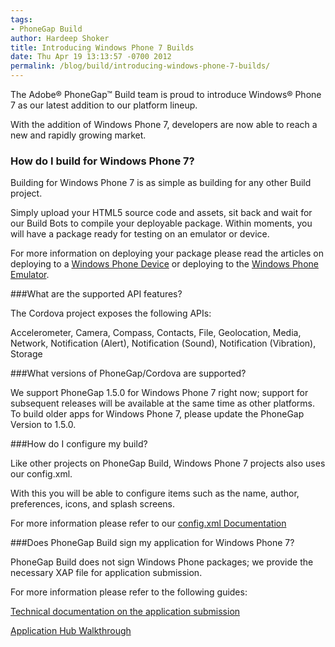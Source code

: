 ```yaml
---
tags:
- PhoneGap Build
author: Hardeep Shoker
title: Introducing Windows Phone 7 Builds
date: Thu Apr 19 13:13:57 -0700 2012
permalink: /blog/build/introducing-windows-phone-7-builds/
---
```

The Adobe® PhoneGap™ Build team is proud to introduce Windows® Phone 7 as our latest addition to our platform lineup.

With the addition of Windows Phone 7, developers are now able to reach a new and rapidly growing market.

<!-- end-slug -->

### How do I build for Windows Phone 7?

Building for Windows Phone 7 is as simple as building for any other Build project. 

Simply upload your HTML5 source code and assets, sit back and wait for our Build Bots to compile your deployable package. Within moments, you will have a package ready for testing on an emulator or device.

For more information on deploying your package please read the articles on deploying to a [Windows Phone Device](http://msdn.microsoft.com/en-us/library/gg588378%28v=VS.92%29.aspx) or deploying to the [Windows Phone Emulator](http://msdn.microsoft.com/en-us/library/ff402563%28v=vs.92%29.aspx).

###What are the supported API features?

The Cordova project exposes the following APIs:

Accelerometer, Camera, Compass, Contacts, File, Geolocation, Media, Network, Notification (Alert), Notification (Sound), Notification (Vibration), Storage

###What versions of PhoneGap/Cordova are supported?

We support PhoneGap 1.5.0 for Windows Phone 7 right now; support for subsequent releases will be available at the same time as other platforms. To build older apps for Windows Phone 7, please update the PhoneGap Version to 1.5.0.

###How do I configure my build?

Like other projects on PhoneGap Build, Windows Phone 7 projects also uses our config.xml.

With this you will be able to configure items such as the name, author, preferences, icons, and splash screens.

For more information please refer to our [config.xml Documentation](https://build.phonegap.com/docs/config-xml)

###Does PhoneGap Build sign my application for Windows Phone 7?

PhoneGap Build does not sign Windows Phone packages; we provide the necessary XAP file for application submission.

For more information please refer to the following guides:

[Technical documentation on the application submission](http://msdn.microsoft.com/en-us/library/ff941089%28v=vs.92%29.aspx)

[Application Hub Walkthrough](http://create.msdn.com/en-US/home/about/app_submission_walkthrough_upload)
